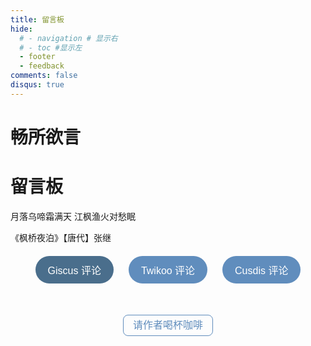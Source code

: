 ```yaml
---
title: 留言板
hide:
  # - navigation # 显示右
  # - toc #显示左
  - footer
  - feedback
comments: false
disqus: true
---
```

# 畅所欲言  
<div class="poem-wrap">
  <div class="poem-border poem-left"></div>
  <div class="poem-border poem-right"></div>
    <h1>留言板</h1>
    <p id="poem">月落乌啼霜满天 江枫渔火对愁眠</p>
    <p id="info"> 《枫桥夜泊》【唐代】张继</p>
  </div>


<!-- tw开始 -->

<!-- <body>
<head>
  <link rel="stylesheet" href="https://cdn.jsdelivr.net/npm/katex@0.12.0/dist/katex.min.css" integrity="sha384-AfEj0r4/OFrOo5t7NnNe46zW/tFgW6x/bCJG8FqQCEo3+Aro6EYUG4+cU+KJWu/X" crossorigin="anonymous">
  <script defer src="https://cdn.jsdelivr.net/npm/katex@0.12.0/dist/katex.min.js" integrity="sha384-g7c+Jr9ZivxKLnZTDUhnkOnsh30B4H0rpLUpJ4jAIKs4fnJI+sEnkvrMWph2EDg4" crossorigin="anonymous"></script>
  <script defer src="https://cdn.jsdelivr.net/npm/katex@0.12.0/dist/contrib/auto-render.min.js" integrity="sha384-mll67QQFJfxn0IYznZYonOWZ644AWYC+Pt2cHqMaRhXVrursRwvLnLaebdGIlYNa" crossorigin="anonymous"></script>
</head>
  <div id="tcomment"></div> 
  <script src="https://cdn.staticfile.org/twikoo/1.6.31/twikoo.all.min.js"></script> 
  <script>
twikoo.init({
  envId: 'https://superb-salamander-e730b6.netlify.app/.netlify/functions/twikoo', // 腾讯云环境填 envId；Vercel 环境填地址（https://xxx.vercel.app）
  el: '#tcomment', // 容器元素
   //region: 'ap-guangzhou', // 环境地域，默认为 ap-shanghai，腾讯云环境填 ap-shanghai 或 ap-guangzhou；Vercel 环境不填
  // path: location.pathname, // 用于区分不同文章的自定义 js 路径，如果您的文章路径不是 location.pathname，需传此参数
   //lang: 'zh-CN', // 用于手动设定评论区语言，支持的语言列表 https://github.com/twikoojs/twikoo/blob/main/src/client/utils/i18n/index.js
   onCommentLoaded: function () {
    console.log('评论加载完成');
  }
})
</script>  
 </body> -->

<!-- end -->

<!-- <head>
  <link
    rel="stylesheet"
    href="https://unpkg.com/@waline/client@v2/dist/waline.css"
  />
</head>
  <div id="waline"></div>
  <script type="module">
    import { init } from 'https://unpkg.com/@waline/client@v2/dist/waline.mjs';
    init({
      el: '#waline',
      serverURL: 'https://mk-docs-comments.vercel.app/',
      emoji: [
      'https://unpkg.com/@waline/emojis@1.1.0/qq',
      'https://unpkg.com/@waline/emojis@1.1.0/tw-emoji',
      '//unpkg.com/@waline/emojis@1.1.0/bilibili',
      '//unpkg.com/@waline/emojis@1.1.0/weibo',
    ],
      comment: true,
      pageview: true, 
      lang: 'zh',
      pageview: true,
    });
  </script> -->

<!-- <div id="rcorners5" > -->

<!-- <div id="cusdis_thread"
  data-host="https://cusdis.com"
  data-app-id="655cf3bc-734a-4d88-8317-be350621334c"
  data-page-id="{{ PAGE_ID }}"
  data-page-url="{{ PAGE_URL }}"
  data-page-title="{{ PAGE_TITLE }}"
></div>
<script async defer src="https://cusdis.com/js/cusdis.es.js"></script> -->


<!-- </div> -->
<head>
    <meta charset="UTF-8">
    <meta name="viewport" content="width=device-width, initial-scale=1.0">
    <title>评论系统切换</title>
    <style>
        .comment-system {
            display: none;
        }
        .comment-system.active {
            display: block;
        }
        .button-container {
            text-align: center;
            margin: 20px 0;
        }
        .switch-button {
            background-color: #608DBD;
            color: #fff;
            border: none;
            padding: 10px 20px;
            margin: 0 10px;
            border-radius: 25px;
            cursor: pointer;
            font-size: 16px;
            transition: background-color 0.3s ease;
        }
        .switch-button:hover {
            background-color: #4a6e8c;
        }
        .switch-button.active {
            background-color: #4a6e8c;
        }
        @media (max-width: 768px) {
            .switch-button {
                padding: 8px 10px;
                font-size: 14px;
                margin: 5px;
            }
        }
    </style>
</head>
<body>
    <div class="button-container">
        <button id="giscus-btn" class="switch-button active">Giscus 评论</button>
        <button id="twikoo-btn" class="switch-button">Twikoo 评论</button>
        <button id="cusdis-btn" class="switch-button">Cusdis 评论</button>
    </div>
    <div id="giscus" class="comment-system active">
        <!-- Giscus 评论系统代码 -->
        <script src="https://giscus.app/client.js"
            data-repo="Wcowin/hexo-site-comments"
            data-repo-id="R_kgDOIl9OJA"
            data-category="Announcements"
            data-category-id="DIC_kwDOIl9OJM4CTHDe"
            data-mapping="pathname"
            data-strict="0"
            data-reactions-enabled="1"
            data-emit-metadata="0"
            data-input-position="bottom"
            data-theme="preferred_color_scheme"
            data-lang="zh-CN"
            data-loading="lazy"  
            crossorigin="anonymous"
            async>
        </script>
    </div>
    <div id="cusdis" class="comment-system">
        <!-- Cusdis 评论系统代码 -->
        <center><p>评论审核后才会显示</p></center>
        <div id="cusdis_thread"
            data-host="https://cusdis.com"
            data-app-id="655cf3bc-734a-4d88-8317-be350621334c"
            data-page-id="{{ PAGE_ID }}"
            data-page-url="{{ PAGE_URL }}"
            data-page-title="{{ PAGE_TITLE }}">
        </div>
        <script async defer src="https://cusdis.com/js/cusdis.es.js"></script>
    </div>
    <div id="twikoo" class="comment-system">
        <!-- Twikoo 评论系统代码 -->
        <div id="twikoo-container"></div>
<body>
<head>
  <link rel="stylesheet" href="https://cdn.jsdelivr.net/npm/katex@0.12.0/dist/katex.min.css" integrity="sha384-AfEj0r4/OFrOo5t7NnNe46zW/tFgW6x/bCJG8FqQCEo3+Aro6EYUG4+cU+KJWu/X" crossorigin="anonymous">
  <script defer src="https://cdn.jsdelivr.net/npm/katex@0.12.0/dist/katex.min.js" integrity="sha384-g7c+Jr9ZivxKLnZTDUhnkOnsh30B4H0rpLUpJ4jAIKs4fnJI+sEnkvrMWph2EDg4" crossorigin="anonymous"></script>
  <script defer src="https://cdn.jsdelivr.net/npm/katex@0.12.0/dist/contrib/auto-render.min.js" integrity="sha384-mll67QQFJfxn0IYznZYonOWZ644AWYC+Pt2cHqMaRhXVrursRwvLnLaebdGIlYNa" crossorigin="anonymous"></script>
</head>
  <div id="tcomment"></div> 
  <script src="https://cdn.staticfile.org/twikoo/1.6.31/twikoo.all.min.js"></script> 
  <script>
twikoo.init({
  envId: 'https://superb-salamander-e730b6.netlify.app/.netlify/functions/twikoo', // 腾讯云环境填 envId；Vercel 环境填地址（https://xxx.vercel.app）
  el: '#tcomment', // 容器元素
   //region: 'ap-guangzhou', // 环境地域，默认为 ap-shanghai，腾讯云环境填 ap-shanghai 或 ap-guangzhou；Vercel 环境不填
  // path: location.pathname, // 用于区分不同文章的自定义 js 路径，如果您的文章路径不是 location.pathname，需传此参数
   //lang: 'zh-CN', // 用于手动设定评论区语言，支持的语言列表 https://github.com/twikoojs/twikoo/blob/main/src/client/utils/i18n/index.js
   onCommentLoaded: function () {
    console.log('评论加载完成');
  }
})
</script>  
 </body>
    </div>
    <script>
        document.getElementById('giscus-btn').addEventListener('click', function() {
            document.getElementById('giscus').classList.add('active');
            document.getElementById('cusdis').classList.remove('active');
            document.getElementById('twikoo').classList.remove('active');
            this.classList.add('active');
            document.getElementById('cusdis-btn').classList.remove('active');
            document.getElementById('twikoo-btn').classList.remove('active');
        });
        document.getElementById('cusdis-btn').addEventListener('click', function() {
            document.getElementById('giscus').classList.remove('active');
            document.getElementById('cusdis').classList.add('active');
            document.getElementById('twikoo').classList.remove('active');
            this.classList.add('active');
            document.getElementById('giscus-btn').classList.remove('active');
            document.getElementById('twikoo-btn').classList.remove('active');
        });
        document.getElementById('twikoo-btn').addEventListener('click', function() {
            document.getElementById('giscus').classList.remove('active');
            document.getElementById('cusdis').classList.remove('active');
            document.getElementById('twikoo').classList.add('active');
            this.classList.add('active');
            document.getElementById('giscus-btn').classList.remove('active');
            document.getElementById('cusdis-btn').classList.remove('active');
        });
    </script>
</body>



<!-- <div class="reward-container">
  <div></div>
  <button style="border-radius: 0.5rem;" onclick="var qr = document.getElementById('qr'); qr.style.display = (qr.style.display === 'none') ? 'block' : 'none';">
    请作者喝杯咖啡
  </button>
  <div id="qr" style="display: none;">
      <div style="display: inline-block;">
        <img src="https://s2.loli.net/2024/02/01/cxrEKTLp5CiQeBw.jpg" alt="Wcowin 微信支付">
        <p>微信支付</p>
      </div>
      <div style="display: inline-block;">
        <img src="https://s2.loli.net/2024/02/01/ps8UM6xu2OL3Dyr.jpg" alt="Wcowin 支付宝">
        <p>支付宝</p>
      </div>

  </div>
</div> -->

<!DOCTYPE html>
<html lang="zh-CN">
<head>
    <meta charset="UTF-8">
    <meta name="viewport" content="width=device-width, initial-scale=1.0">
    <title>打赏</title>
    <style>
        .reward-container {
            margin: 20px auto;
            padding: 25px 0;
            text-align: center;
            width: 90%;
        }
        .reward-container button {
            background: none;
            border: 1px solid #608DBD;
            border-radius: 0.5rem;
            color: #608DBD;
            cursor: pointer;
            line-height: 2;
            outline: 0;
            padding: 0 15px;
            margin: 5px;
            font-size: 16px;
            transition: background-color 0.3s ease, color 0.3s ease;
        }
        .reward-container button:hover {
            color: #4a6e8c;
        }
        .qr-container {
            display: none;
            text-align: center;
            margin-top: 25px;
        }
        .qr-container img {
            width: 200px;
            margin: 10px;
            border-radius: 25px;
        }
        .qr-container p {
            font-size: 16px;
            color: #555;
        }
        .qr-option {
            display: inline-block;
            margin: 0 10px;
        }
    </style>
</head>
<body>
    <div class="reward-container">
        <button onclick="toggleQR()">
            请作者喝杯咖啡
        </button>
        <div id="qr" class="qr-container">
            <div class="qr-option">
                <img src="https://s2.loli.net/2024/02/01/cxrEKTLp5CiQeBw.jpg" alt="Wcowin 微信支付">
                <p>微信支付</p>
            </div>
            <div class="qr-option">
                <img src="https://s2.loli.net/2024/02/01/ps8UM6xu2OL3Dyr.jpg" alt="Wcowin 支付宝">
                <p>支付宝</p>
            </div>
        </div>
    </div>
    <script>
        function toggleQR() {
            const qrContainer = document.getElementById('qr');
            qrContainer.style.display = (qrContainer.style.display === 'none' || qrContainer.style.display === '') ? 'block' : 'none';
        }
    </script>
</body>
</html>